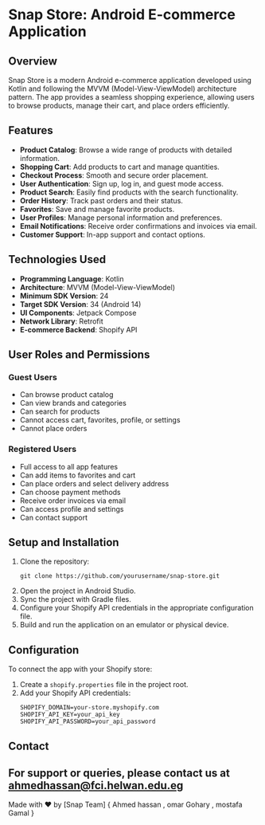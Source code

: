 # Snap Store: Android E-commerce Application

## Overview

Snap  Store is a modern Android e-commerce application developed using Kotlin and following the MVVM (Model-View-ViewModel) architecture pattern.
The app provides a seamless shopping experience, allowing users to browse products, manage their cart, and place orders efficiently.

## Features

- **Product Catalog**: Browse a wide range of products with detailed information.
- **Shopping Cart**: Add products to cart and manage quantities.
- **Checkout Process**: Smooth and secure order placement.
- **User Authentication**: Sign up, log in, and guest mode access.
- **Product Search**: Easily find products with the search functionality.
- **Order History**: Track past orders and their status.
- **Favorites**: Save and manage favorite products.
- **User Profiles**: Manage personal information and preferences.
- **Email Notifications**: Receive order confirmations and invoices via email.
- **Customer Support**: In-app support and contact options.

## Technologies Used

- **Programming Language**: Kotlin
- **Architecture**: MVVM (Model-View-ViewModel)
- **Minimum SDK Version**: 24
- **Target SDK Version**: 34 (Android 14)
- **UI Components**: Jetpack Compose
- **Network Library**: Retrofit
- **E-commerce Backend**: Shopify API

## User Roles and Permissions

### Guest Users
- Can browse product catalog
- Can view brands and categories
- Can search for products
- Cannot access cart, favorites, profile, or settings
- Cannot place orders

### Registered Users
- Full access to all app features
- Can add items to favorites and cart
- Can place orders and select delivery address
- Can choose payment methods
- Receive order invoices via email
- Can access profile and settings
- Can contact support

## Setup and Installation

1. Clone the repository:
   ```
   git clone https://github.com/yourusername/snap-store.git
   ```
2. Open the project in Android Studio.
3. Sync the project with Gradle files.
4. Configure your Shopify API credentials in the appropriate configuration file.
5. Build and run the application on an emulator or physical device.

## Configuration

To connect the app with your Shopify store:

1. Create a `shopify.properties` file in the project root.
2. Add your Shopify API credentials:
   ```
   SHOPIFY_DOMAIN=your-store.myshopify.com
   SHOPIFY_API_KEY=your_api_key
   SHOPIFY_API_PASSWORD=your_api_password
   ```
## Contact

For support or queries, please contact us at ahmedhassan@fci.helwan.edu.eg
---
Made with ❤️ by [Snap Team] { Ahmed hassan , omar Gohary , mostafa Gamal }
